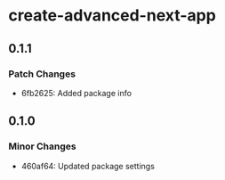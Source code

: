# create-advanced-next-app

## 0.1.1

### Patch Changes

- 6fb2625: Added package info

## 0.1.0

### Minor Changes

- 460af64: Updated package settings
